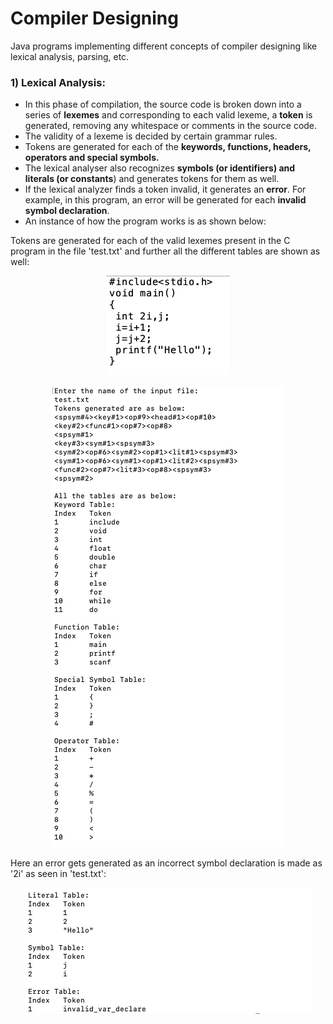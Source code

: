 # Compiler Designing
Java programs implementing different concepts of compiler designing like lexical analysis, parsing, etc.

### 1) Lexical Analysis: ###
- In this phase of compilation, the source code is broken down into a series of **lexemes** and corresponding to each valid lexeme, a **token** is generated, removing any whitespace or comments in the source code.
- The validity of a lexeme is decided by certain grammar rules.
- Tokens are generated for each of the **keywords, functions, headers, operators and special symbols.**
- The lexical analyser also recognizes **symbols (or identifiers) and literals (or constants**) and generates tokens for them as well. 
- If the lexical analyzer finds a token invalid, it generates an **error**. For example, in this program, an error will be generated for each **invalid symbol declaration**.
- An instance of how the program works is as shown below:

Tokens are generated for each of the valid lexemes present in the C program in the file 'test.txt' and further all the different tables are shown as well:

<p align="center">
  <img src="https://github.com/shamilee05/Compiler-Designing/blob/master/Lexical%20Analyzer/test.png">
</p>

<p align="center">
  <img src="https://github.com/shamilee05/Compiler-Designing/blob/master/Lexical%20Analyzer/Lexical_1.png">
</p>

Here an error gets generated as an incorrect symbol declaration is made as '2i' as seen in 'test.txt':
<p align="center">
  <img src="https://github.com/shamilee05/Compiler-Designing/blob/master/Lexical%20Analyzer/Lexical_2.png">
</p>
